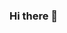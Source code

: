 ### Hi there 👋

<!--
**HHUUYYLLEE/HHUUYYLLEE** is a ✨ _special_ ✨ repository because its `README.md` (this file) appears on your GitHub profile.

Here are some ideas to get you started:

- 🔭 I’m currently working on ...
- 🌱 I’m currently learning ...
- 👯 I’m looking to collaborate on ...
- 🤔 I’m looking for help with ...
- 💬 Ask me about ...
- 📫 How to reach me: ...
- 😄 Pronouns: ...
- ⚡ Fun fact: ...
-->

<picture media='' style='linear-gradient(to right, rgb(15, 23, 42), rgb(88, 28, 135), rgb(15, 23, 42), rgb(15, 23, 42), rgb(88, 28, 135), rgb(15, 23, 42), rgb(15, 23, 42), rgb(15, 23, 42))'>
<!--   <img src='https://blog.cdn.own3d.tv/resize=fit:crop,height:400,width:600/BoYRMteyQBOo9hgM2TO0'/> -->
  <source
    srcset="https://github-readme-stats.vercel.app/api?username=HHUUYYLLEE&show_icons=true&theme=dark&include_all_commits=true&custom_title=Lê&#32;Bá&#32;Huy&#39;s&#32;Github&#32;Stats&bg_color=transparent&ring_color=00FF00"/>
<!--     <img src="https://github-readme-stats.vercel.app/api?username=HHUUYYLLEE&show_icons=true&theme=dark&include_all_commits=true&custom_title=Lê&#32;Bá&#32;Huy&#39;s&#32;Github&#32;Stats&bg_color=transparent&ring_color=00FF00"/> -->
</picture>

